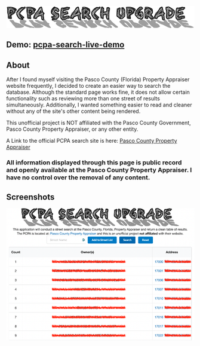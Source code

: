 ![pcpa-search-upgrade-logo](https://github.com/ObieMunoz/pcpa-search-app/blob/main/src/images/logo.png?raw=true)
## Demo: [pcpa-search-live-demo](https://obiemunoz.github.io/pcpa-search-app/)
## About
After I found myself visiting the Pasco County (Florida) Property Appraiser website frequently, I decided to create an easier way to search the database. Although the standard page works fine, it does not allow certain functionality such as reviewing more than one street of results simultaneously. Additionally, I wanted something easier to read and cleaner without any of the site's other content being rendered.

This unofficial project is NOT affiliated with the Pasco County Government, Pasco County Property Appraiser, or any other entity.

A Link to the official PCPA search site is here: <a href="https://search.pascopa.com/">Pasco County Property Appraiser</a>
### All information displayed through this page is public record and openly available at the Pasco County Property Appraiser. I have no control over the removal of any content.

## Screenshots
![pcpa-search-redacted-example](https://github.com/ObieMunoz/pcpa-search-app/blob/main/src/images/example-redacted-search.png?raw=true)
